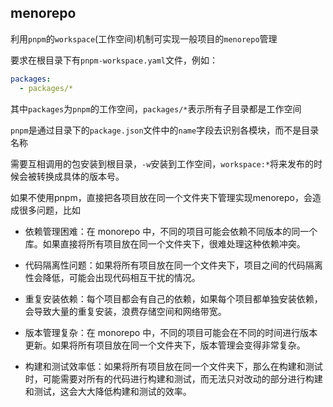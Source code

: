 ## menorepo
利用`pnpm`的`workspace`(工作空间)机制可实现一般项目的`menorepo`管理

要求在根目录下有`pnpm-workspace.yaml`文件，例如：
```yaml
packages:
  - packages/*
```
其中`packages`为`pnpm`的工作空间，`packages/*`表示所有子目录都是工作空间

`pnpm`是通过目录下的`package.json`文件中的`name`字段去识别各模块，而不是目录名称

需要互相调用的包安装到根目录，`-w`安装到工作空间，`workspace:*`将来发布的时候会被转换成具体的版本号。

如果不使用pnpm，直接把各项目放在同一个文件夹下管理实现menorepo，会造成很多问题，比如

- 依赖管理困难：在 monorepo 中，不同的项目可能会依赖不同版本的同一个库。如果直接将所有项目放在同一个文件夹下，很难处理这种依赖冲突。

- 代码隔离性问题：如果将所有项目放在同一个文件夹下，项目之间的代码隔离性会降低，可能会出现代码相互干扰的情况。

- 重复安装依赖：每个项目都会有自己的依赖，如果每个项目都单独安装依赖，会导致大量的重复安装，浪费存储空间和网络带宽。

- 版本管理复杂：在 monorepo 中，不同的项目可能会在不同的时间进行版本更新。如果将所有项目放在同一个文件夹下，版本管理会变得非常复杂。

- 构建和测试效率低：如果将所有项目放在同一个文件夹下，那么在构建和测试时，可能需要对所有的代码进行构建和测试，而无法只对改动的部分进行构建和测试，这会大大降低构建和测试的效率。


